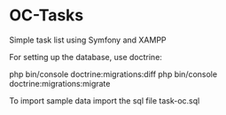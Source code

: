 # OC-Tasks
Simple task list using Symfony and XAMPP

For setting up the database, use doctrine:

php bin/console doctrine:migrations:diff
php bin/console doctrine:migrations:migrate

To import sample data import the sql file task-oc.sql
